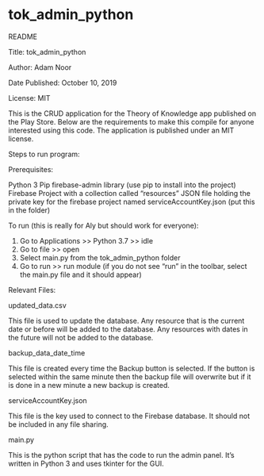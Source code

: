# tok_admin_python

README

Title: tok_admin_python

Author: Adam Noor

Date Published: October 10, 2019

License: MIT


This is the CRUD application for the Theory of Knowledge app published on the Play Store.  Below are the requirements to make this compile for anyone interested using this code.  The application is published under an MIT license.  

Steps to run program:

Prerequisites:

Python 3
Pip
firebase-admin library (use pip to install into the project)
Firebase Project with a collection called “resources”
JSON file holding the private key for the firebase project named serviceAccountKey.json (put this in the folder)



To run (this is really for Aly but should work for everyone):

1. Go to Applications >> Python 3.7 >> idle
2. Go to file >> open
3. Select main.py from the tok_admin_python folder
4. Go to run >> run module (if you do not see “run” in the toolbar, select the main.py file and it should appear)

Relevant Files:

updated_data.csv

This file is used to update the database.  Any resource that is the current date or before will be added to the database.  Any resources with dates in the future will not be added to the database.

backup_data_date_time

This file is created every time the Backup button is selected.  If the button is selected within the same minute then the backup file will overwrite but if it is done in a new minute a new backup is created.

serviceAccountKey.json

This file is the key used to connect to the Firebase database.  It should not be included in any file sharing.

main.py

This is the python script that has the code to run the admin panel.  It’s written in Python 3 and uses tkinter for the GUI.



